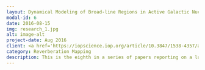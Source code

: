 ```yaml
---
layout: Dynamical Modeling of Broad-line Regions in Active Galactic Nuclei
modal-id: 6
date: 2016-08-15
img: research_1.jpg
alt: image-alt
project-date: Aug 2016
client: <a href='https://iopscience.iop.org/article/10.3847/1538-4357/aaee6b'>ApJ, 869, 2</a>
category: Reverberation Mapping
description: This is the eighth in a series of papers reporting on a large reverberation mapping (RM) campaign to measure black hole (BH) mass in active galactic nuclei with high accretion rates. We employ the recently developed dynamical modeling approach for broad-line regions (BLRs) based on the method of Pancoast et al. to analyze the RM data set of Mrk 142 observed in the first monitoring season. In this approach, continuum variations are reconstructed using a damped random walk process, and BLR structure is delineated using a flexible disk-like geometry, in which BLR clouds move around the central BH with Keplerian orbits or inflow/outflow motion. The approach also includes the possibilities of anisotropic emission from BLR clouds, nonlinear response of the line emission to the continuum, and different long-term trends in the continuum and emission-line variations. We implement the approach in a Bayesian framework that is apt for parallel computation and use a Markov chain Monte Carlo technique to recover the parameters and uncertainties for the modeling, including the mass of the central BH. We apply three BLR models with different prescriptions of BLR cloud distributions and find that the best model for fitting the data of Mrk 142 is a two-zone BLR model, consistent with the theoretical BLR model surrounding slim accretion disks. The best model yields a BH mass of $\mathrm{log}({M}_{\bullet }/{M}_{\odot })={6.23}_{-0.45}^{+0.26}$, resulting in a virial factor of $\mathrm{log}f=-{0.36}_{-0.54}^{+0.33}$ for the full width at half maximum of the Hβ line measured from the mean spectrum. The virial factors for the other measures of the Hβ line width are also presented.
---
```


